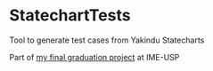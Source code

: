 # StatechartTests

Tool to generate test cases from Yakindu Statecharts

Part of [my final graduation project](https://linux.ime.usp.br/~rafamota/mac0499/monografia_gregorut.pdf) at IME-USP
